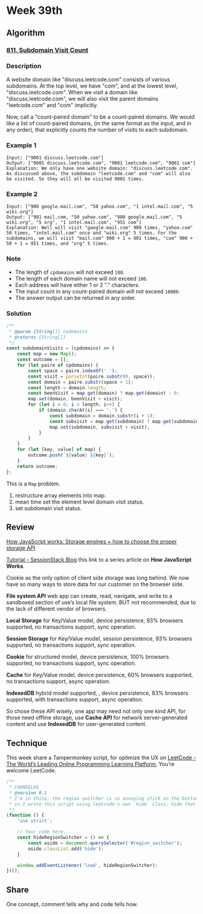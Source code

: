 # Week 39th
## Algorithm
### [811. Subdomain Visit Count](https://leetcode.com/problems/subdomain-visit-count/description/)

### Description
A website domain like "discuss.leetcode.com" consists of various subdomains. At the top level, we have "com", and at the lowest level, "discuss.leetcode.com". When we visit a domain like "discuss.leetcode.com", we will also visit the parent domains "leetcode.com" and "com" implicitly.  

Now, call a "count-paired domain" to be a count-paired domains. We would like a list of count-paired domains, (in the same format as the input, and in any order), that explicitly counts the number of visits to each subdomain.  

### Example 1
```
Input: ["9001 discuss.leetcode.com"]
Output: ["9001 discuss.leetcode.com", "9001 leetcode.com", "9001 com"]
Explanation: We only have one website domain: "discuss.leetcode.com". As discussed above, the subdomain "leetcode.com" and "com" will also be visited. So they will all be visited 9001 times.
```

### Example 2
```
Input: ["900 google.mail.com", "50 yahoo.com", "1 intel.mail.com", "5 wiki.org"]
Output: ["901 mail.com, "50 yahoo.com", "900 google.mail.com", "5 wiki.org", "5 org", "1 intel.mail.com", "951 com"]
Explanation: Well will visit "google.mail.com" 900 times, "yahoo.com" 50 times, "intel.mail.com" once and "wiki.org" 5 times. For the subdomains, we will visit "mail.com" 900 + 1 = 901 times, "com" 900 + 50 + 1 = 951 times, and "org" 5 times.
```

### Note
- The length of `cpdomains` will not exceed `100`.
- The length of each domain name will not exceed `100`.
- Each address will have either 1 or 2 "." characters.
- The input count in any count-paired domain will not exceed `10000`.
- The answer output can be returned in any order.

### Solution
```javascript
/**
 * @param {String[]} cpdomains
 * @returns {String[]}
 */
const subdomainVisits = (cpdomains) => {
	const map = new Map();
	const outcome = [];
	for (let paire of cpdomains) {
		const space = paire.indexOf(' ');
		const visit = parseInt(paire.substr(0, space));
		const domain = paire.substr(space + 1);
		const length = domain.length;
		const beenVisit = map.get(domain) ? map.get(domain) : 0;
		map.set(domain, beenVisit + visit);
		for (let i = 0; i < length; i++) {
			if (domain.charAt(i) === '.') {
				const subdomain = domain.substr(i + 1);
				const subvisit = map.get(subdomain) ? map.get(subdomain) : 0;
				map.set(subdomain, subvisit + visit);
			}
		}
	}
	for (let [key, value] of map) {
		outcome.push(`${value} ${key}`);
	}
	return outcome;
};
```
This is a `Map` problem.
1. restructure array elements into map.
2. mean time set the element level domain visit status.
3. set subdomain visit status.

## Review
[How JavaScript works: Storage engines + how to choose the proper storage API](https://blog.sessionstack.com/how-javascript-works-storage-engines-how-to-choose-the-proper-storage-api-da50879ef576)  

[Tutorial – SessionStack Blog](https://blog.sessionstack.com/tagged/tutorial) this link to a series article on **How JavaScript Works**.  

Cookie as the only option of client side storage was long behind. We now have so many ways to store data for our customer on the browser side.  

**File system API** web app can create, read, navigate, and write to a sandboxed section of use’s local file system. BUT not recommended, due to the lack of different vendor of browsers.  

**Local Storage** for Key/Value model, device persistence,  93% browsers supported, no transactions support, sync operation.  

**Session Storage** for Key/Value model, session persistence, 93% browsers supported, no transactions support, sync operation. 

**Cookie** for structured model, device persistence,  100% browsers supported, no transactions support, sync operation.  

**Cache** for Key/Value model, device persistence,  60% browsers supported, no transactions support, async operation.  

**IndexedDB** hybrid model supported, , device persistence,  83% browsers supported, with transactions support, async operation.  

So chose these API wisely, one app may need not only one kind API, for those need offline storage, use **Cache API** for network server-generated content and use **IndexedDB** for user-generated content. 

## Technique
This week share a Tampermonkey script, for optimize the UX on [LeetCode - The World’s Leading Online Programming Learning Platform](https://leetcode.com/), You’re welcome LeetCode.  
```javascript
/**
 * CHANGELOG
 * @version 0.1
 * I'm in China, the region switcher is so annoying stick on the bottom occupy a whole row space,
 * so I wrote this script using leetcode's own `hide` class, hide that f***ing UX breaking monster.
 */
(function () {
	'use strict';

	// Your code here...
	const hideRegionSwitcher = () => {
		const aside = document.querySelector('#region_switcher');
		aside.classList.add('hide');
	}

	window.addEventListener('load', hideRegionSwitcher);
})();
```


## Share
One concept, comment tells why and code tells how.
